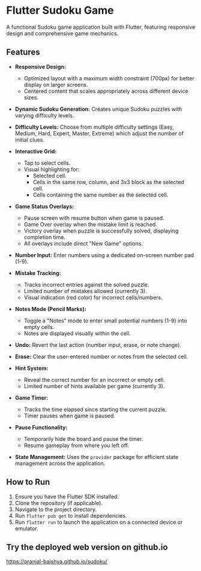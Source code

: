 # Flutter Sudoku Game

A functional Sudoku game application built with Flutter, featuring responsive design and comprehensive game mechanics.

## Features

*   **Responsive Design:**
    *   Optimized layout with a maximum width constraint (700px) for better display on larger screens.
    *   Centered content that scales appropriately across different device sizes.

*   **Dynamic Sudoku Generation:** Creates unique Sudoku puzzles with varying difficulty levels.

*   **Difficulty Levels:** Choose from multiple difficulty settings (Easy, Medium, Hard, Expert, Master, Extreme) which adjust the number of initial clues.

*   **Interactive Grid:**
    *   Tap to select cells.
    *   Visual highlighting for:
        *   Selected cell.
        *   Cells in the same row, column, and 3x3 block as the selected cell.
        *   Cells containing the same number as the selected cell.

*   **Game Status Overlays:**
    *   Pause screen with resume button when game is paused.
    *   Game Over overlay when the mistake limit is reached.
    *   Victory overlay when puzzle is successfully solved, displaying completion time.
    *   All overlays include direct "New Game" options.

*   **Number Input:** Enter numbers using a dedicated on-screen number pad (1-9).

*   **Mistake Tracking:**
    *   Tracks incorrect entries against the solved puzzle.
    *   Limited number of mistakes allowed (currently 3).
    *   Visual indication (red color) for incorrect cells/numbers.

*   **Notes Mode (Pencil Marks):**
    *   Toggle a "Notes" mode to enter small potential numbers (1-9) into empty cells.
    *   Notes are displayed visually within the cell.

*   **Undo:** Revert the last action (number input, erase, or note change).

*   **Erase:** Clear the user-entered number or notes from the selected cell.

*   **Hint System:**
    *   Reveal the correct number for an incorrect or empty cell.
    *   Limited number of hints available per game (currently 3).

*   **Game Timer:** 
    *   Tracks the time elapsed since starting the current puzzle.
    *   Timer pauses when game is paused.

*   **Pause Functionality:** 
    *   Temporarily hide the board and pause the timer.
    *   Resume gameplay from where you left off.

*   **State Management:** Uses the `provider` package for efficient state management across the application.

## How to Run

1.  Ensure you have the Flutter SDK installed.
2.  Clone the repository (if applicable).
3.  Navigate to the project directory.
4.  Run `flutter pub get` to install dependencies.
5.  Run `flutter run` to launch the application on a connected device or emulator.

## Try the deployed web version on github.io
https://pranjal-baishya.github.io/sudoku/
